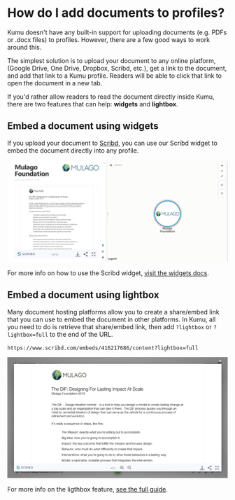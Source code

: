# How do I add documents to profiles?

Kumu doesn't have any built-in support for uploading documents (e.g. PDFs or .docx files) to profiles. However, there are a few good ways to work around this.

The simplest solution is to upload your document to any online platform, (Google Drive, One Drive, Dropbox, Scribd, etc.), get a link to the document, and add that link to a Kumu profile. Readers will be able to click that link to open the document in a new tab.

If you'd rather allow readers to read the document directly inside Kumu, there are two features that can help: **widgets** and **lightbox**.


## Embed a document using widgets

If you upload your document to [Scribd](https://www.scribd.com/), you can use our Scribd widget to embed the document directly into any profile.

![scribd widget](/images/widgets-scribd.png)

For more info on how to use the Scribd widget, [visit the widgets docs](/guides/widgets.md#embed-documents).


## Embed a document using lightbox

Many document hosting platforms allow you to create a share/embed link that you can use to embed the document in other platforms. In Kumu, all you need to do is retrieve that share/embed link, then add `?lightbox` or `?lightbox=full` to the end of the URL.

```
https://www.scribd.com/embeds/416217686/content?lightbox=full
```

![scribd lightbox](/images/lightbox-scribd.png)

For more info on the ligthbox feature, [see the full guide](/guides/lightbox.md).
